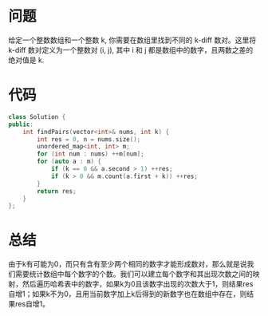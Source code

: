 # 问题 #
给定一个整数数组和一个整数 k, 你需要在数组里找到不同的 k-diff 数对。这里将 k-diff 数对定义为一个整数对 (i, j), 其中 i 和 j 都是数组中的数字，且两数之差的绝对值是 k.
# 代码 #
```c++
class Solution {
public:
    int findPairs(vector<int>& nums, int k) {
        int res = 0, n = nums.size();
        unordered_map<int, int> m;
        for (int num : nums) ++m[num];
        for (auto a : m) {
            if (k == 0 && a.second > 1) ++res;
            if (k > 0 && m.count(a.first + k)) ++res;
        }
        return res;
    }
};
```
# 总结 #
由于k有可能为0，而只有含有至少两个相同的数字才能形成数对，那么就是说我们需要统计数组中每个数字的个数。我们可以建立每个数字和其出现次数之间的映射，然后遍历哈希表中的数字，如果k为0且该数字出现的次数大于1，则结果res自增1；如果k不为0，且用当前数字加上k后得到的新数字也在数组中存在，则结果res自增1。